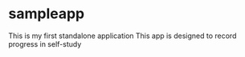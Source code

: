 # sampleapp
This is my first standalone application
This app is designed to record progress in self-study
